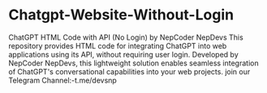 # Chatgpt-Website-Without-Login
 ChatGPT HTML Code with API (No Login) by NepCoder NepDevs  This repository provides HTML code for integrating ChatGPT into web applications using its API, without requiring user login. Developed by NepCoder NepDevs, this lightweight solution enables seamless integration of ChatGPT's conversational capabilities into your web projects. 
join our Telegram Channel:-t.me/devsnp
